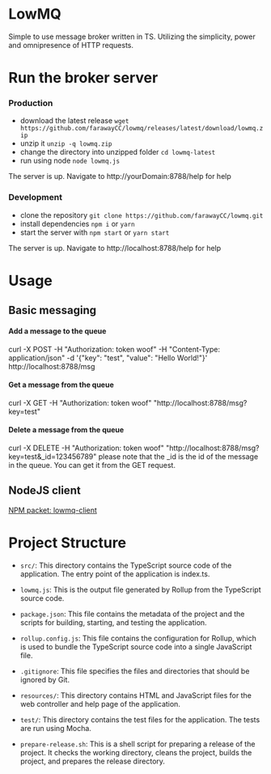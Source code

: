 # LowMQ
Simple to use message broker written in TS.
Utilizing the simplicity, power and omnipresence of HTTP requests.


# Run the broker server
### Production
- download the latest release `wget https://github.com/farawayCC/lowmq/releases/latest/download/lowmq.zip`
- unzip it `unzip -q lowmq.zip`
- change the directory into unzipped folder `cd lowmq-latest`
- run using node `node lowmq.js`

The server is up. Navigate to http://yourDomain:8788/help for help

### Development
- clone the repository `git clone https://github.com/farawayCC/lowmq.git`
- install dependencies `npm i` or `yarn`
- start the server with `npm start` or `yarn start`

The server is up. Navigate to http://localhost:8788/help for help

# Usage
## Basic messaging
#### Add a message to the queue
curl -X POST -H "Authorization: token woof" -H "Content-Type: application/json" -d '{"key": "test", "value": "Hello World!"}' http://localhost:8788/msg
#### Get a message from the queue
curl -X GET -H "Authorization: token woof" "http://localhost:8788/msg?key=test"
#### Delete a message from the queue
curl -X DELETE -H "Authorization: token woof" "http://localhost:8788/msg?key=test&_id=123456789"
please note that the _id is the id of the message in the queue. You can get it from the GET request.

## NodeJS client
[NPM packet: lowmq-client](https://www.npmjs.com/package/lowmq-client)

# Project Structure
- `src/`: This directory contains the TypeScript source code of the application. The entry point of the application is index.ts.

- `lowmq.js`: This is the output file generated by Rollup from the TypeScript source code.

- `package.json`: This file contains the metadata of the project and the scripts for building, starting, and testing the application.

- `rollup.config.js`: This file contains the configuration for Rollup, which is used to bundle the TypeScript source code into a single JavaScript file.

- `.gitignore`: This file specifies the files and directories that should be ignored by Git.

- `resources/`: This directory contains HTML and JavaScript files for the web controller and help page of the application.

- `test/`: This directory contains the test files for the application. The tests are run using Mocha.

- `prepare-release.sh`: This is a shell script for preparing a release of the project. It checks the working directory, cleans the project, builds the project, and prepares the release directory.
